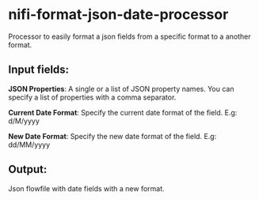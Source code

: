 # nifi-format-json-date-processor
Processor to easily format a json fields from a specific format to a another format.

## Input fields:

<b>JSON Properties</b>: A single or a list of JSON property names. You can specify a list of properties with a comma separator. <br />

<b>Current Date Format</b>: Specify the current date format of the field. E.g: d/M/yyyy <br />

<b>New Date Format</b>: Specify the new date format of the field. E.g: dd/MM/yyyy <br />

## Output:
Json flowfile with date fields with a new format.

